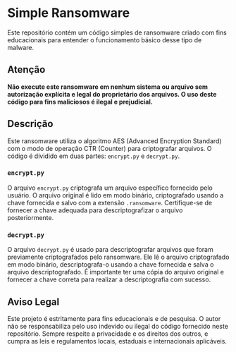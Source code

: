 # Simple Ransomware

Este repositório contém um código simples de ransomware criado com fins educacionais para entender o funcionamento básico desse tipo de malware.

## Atenção

**Não execute este ransomware em nenhum sistema ou arquivo sem autorização explícita e legal do proprietário dos arquivos. O uso deste código para fins maliciosos é ilegal e prejudicial.**

## Descrição

Este ransomware utiliza o algoritmo AES (Advanced Encryption Standard) com o modo de operação CTR (Counter) para criptografar arquivos. O código é dividido em duas partes: `encrypt.py` e `decrypt.py`.

### `encrypt.py`

O arquivo `encrypt.py` criptografa um arquivo específico fornecido pelo usuário. O arquivo original é lido em modo binário, criptografado usando a chave fornecida e salvo com a extensão `.ransomware`. Certifique-se de fornecer a chave adequada para descriptografizar o arquivo posteriormente.

### `decrypt.py`

O arquivo `decrypt.py` é usado para descriptografar arquivos que foram previamente criptografados pelo ransomware. Ele lê o arquivo criptografado em modo binário, descriptografa-o usando a chave fornecida e salva o arquivo descriptografado. É importante ter uma cópia do arquivo original e fornecer a chave correta para realizar a descriptografia com sucesso.

## Aviso Legal

Este projeto é estritamente para fins educacionais e de pesquisa. O autor não se responsabiliza pelo uso indevido ou ilegal do código fornecido neste repositório. Sempre respeite a privacidade e os direitos dos outros, e cumpra as leis e regulamentos locais, estaduais e internacionais aplicáveis.
